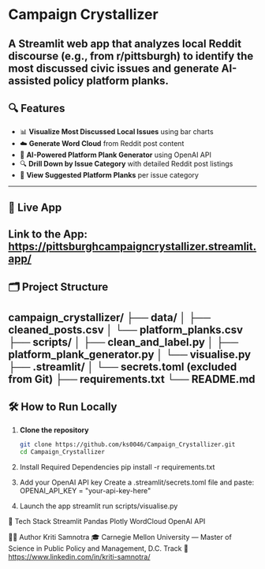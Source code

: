 # Campaign Crystallizer

A Streamlit web app that analyzes local Reddit discourse (e.g., from r/pittsburgh) to identify the most discussed civic issues and generate AI-assisted policy platform planks.
---

## 🔍 Features

- 📊 **Visualize Most Discussed Local Issues** using bar charts  
- ☁️ **Generate Word Cloud** from Reddit post content  
- 🧠 **AI-Powered Platform Plank Generator** using OpenAI API  
- 🔍 **Drill Down by Issue Category** with detailed Reddit post listings  
- 🧱 **View Suggested Platform Planks** per issue category  
---

## 🚀 Live App

Link to the App: https://pittsburghcampaigncrystallizer.streamlit.app/
---

## 🗂️ Project Structure

campaign_crystallizer/
├── data/
│ ├── cleaned_posts.csv
│ └── platform_planks.csv
├── scripts/
│ ├── clean_and_label.py
│ ├── platform_plank_generator.py
│ └── visualise.py
├── .streamlit/
│ └── secrets.toml (excluded from Git)
├── requirements.txt
└── README.md
---

## 🛠️ How to Run Locally

1. **Clone the repository**
   ```bash
   git clone https://github.com/ks0046/Campaign_Crystallizer.git
   cd Campaign_Crystallizer

2. Install Required Dependencies
pip install -r requirements.txt

3. Add your OpenAI API key
Create a .streamlit/secrets.toml file and paste:
OPENAI_API_KEY = "your-api-key-here"

4. Launch the app
streamlit run scripts/visualise.py

🧩 Tech Stack
Streamlit
Pandas
Plotly
WordCloud
OpenAI API

👩‍💻 Author
Kriti Samnotra
🎓 Carnegie Mellon University — Master of Science in Public Policy and Management, D.C. Track
🔗 https://www.linkedin.com/in/kriti-samnotra/

